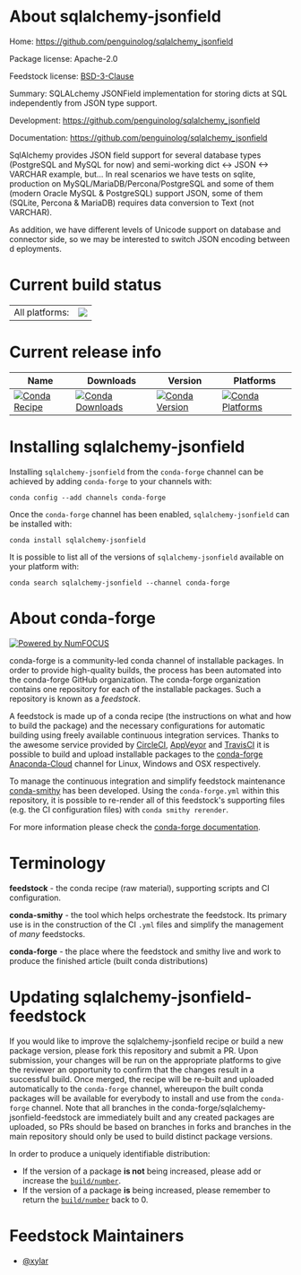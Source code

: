 About sqlalchemy-jsonfield
==========================

Home: https://github.com/penguinolog/sqlalchemy_jsonfield

Package license: Apache-2.0

Feedstock license: [BSD-3-Clause](https://github.com/conda-forge/sqlalchemy-jsonfield-feedstock/blob/master/LICENSE.txt)

Summary: SQLALchemy JSONField implementation for storing dicts at SQL independently
from JSON type support.


Development: https://github.com/penguinolog/sqlalchemy_jsonfield

Documentation: https://github.com/penguinolog/sqlalchemy_jsonfield

SqlAlchemy provides JSON field support for several database types
(PostgreSQL and MySQL for now) and semi-working dict <-> JSON <-> VARCHAR
example, but... In real scenarios we have tests on sqlite, production on
MySQL/MariaDB/Percona/PostgreSQL and some of them (modern Oracle MySQL &
PostgreSQL) support JSON, some of them (SQLite, Percona & MariaDB) requires
data conversion to Text (not VARCHAR).

As addition, we have different levels of Unicode support on database and
connector side, so we may be interested to switch JSON encoding between d
eployments.


Current build status
====================


<table><tr><td>All platforms:</td>
    <td>
      <a href="https://dev.azure.com/conda-forge/feedstock-builds/_build/latest?definitionId=8750&branchName=master">
        <img src="https://dev.azure.com/conda-forge/feedstock-builds/_apis/build/status/sqlalchemy-jsonfield-feedstock?branchName=master">
      </a>
    </td>
  </tr>
</table>

Current release info
====================

| Name | Downloads | Version | Platforms |
| --- | --- | --- | --- |
| [![Conda Recipe](https://img.shields.io/badge/recipe-sqlalchemy--jsonfield-green.svg)](https://anaconda.org/conda-forge/sqlalchemy-jsonfield) | [![Conda Downloads](https://img.shields.io/conda/dn/conda-forge/sqlalchemy-jsonfield.svg)](https://anaconda.org/conda-forge/sqlalchemy-jsonfield) | [![Conda Version](https://img.shields.io/conda/vn/conda-forge/sqlalchemy-jsonfield.svg)](https://anaconda.org/conda-forge/sqlalchemy-jsonfield) | [![Conda Platforms](https://img.shields.io/conda/pn/conda-forge/sqlalchemy-jsonfield.svg)](https://anaconda.org/conda-forge/sqlalchemy-jsonfield) |

Installing sqlalchemy-jsonfield
===============================

Installing `sqlalchemy-jsonfield` from the `conda-forge` channel can be achieved by adding `conda-forge` to your channels with:

```
conda config --add channels conda-forge
```

Once the `conda-forge` channel has been enabled, `sqlalchemy-jsonfield` can be installed with:

```
conda install sqlalchemy-jsonfield
```

It is possible to list all of the versions of `sqlalchemy-jsonfield` available on your platform with:

```
conda search sqlalchemy-jsonfield --channel conda-forge
```


About conda-forge
=================

[![Powered by NumFOCUS](https://img.shields.io/badge/powered%20by-NumFOCUS-orange.svg?style=flat&colorA=E1523D&colorB=007D8A)](http://numfocus.org)

conda-forge is a community-led conda channel of installable packages.
In order to provide high-quality builds, the process has been automated into the
conda-forge GitHub organization. The conda-forge organization contains one repository
for each of the installable packages. Such a repository is known as a *feedstock*.

A feedstock is made up of a conda recipe (the instructions on what and how to build
the package) and the necessary configurations for automatic building using freely
available continuous integration services. Thanks to the awesome service provided by
[CircleCI](https://circleci.com/), [AppVeyor](https://www.appveyor.com/)
and [TravisCI](https://travis-ci.com/) it is possible to build and upload installable
packages to the [conda-forge](https://anaconda.org/conda-forge)
[Anaconda-Cloud](https://anaconda.org/) channel for Linux, Windows and OSX respectively.

To manage the continuous integration and simplify feedstock maintenance
[conda-smithy](https://github.com/conda-forge/conda-smithy) has been developed.
Using the ``conda-forge.yml`` within this repository, it is possible to re-render all of
this feedstock's supporting files (e.g. the CI configuration files) with ``conda smithy rerender``.

For more information please check the [conda-forge documentation](https://conda-forge.org/docs/).

Terminology
===========

**feedstock** - the conda recipe (raw material), supporting scripts and CI configuration.

**conda-smithy** - the tool which helps orchestrate the feedstock.
                   Its primary use is in the construction of the CI ``.yml`` files
                   and simplify the management of *many* feedstocks.

**conda-forge** - the place where the feedstock and smithy live and work to
                  produce the finished article (built conda distributions)


Updating sqlalchemy-jsonfield-feedstock
=======================================

If you would like to improve the sqlalchemy-jsonfield recipe or build a new
package version, please fork this repository and submit a PR. Upon submission,
your changes will be run on the appropriate platforms to give the reviewer an
opportunity to confirm that the changes result in a successful build. Once
merged, the recipe will be re-built and uploaded automatically to the
`conda-forge` channel, whereupon the built conda packages will be available for
everybody to install and use from the `conda-forge` channel.
Note that all branches in the conda-forge/sqlalchemy-jsonfield-feedstock are
immediately built and any created packages are uploaded, so PRs should be based
on branches in forks and branches in the main repository should only be used to
build distinct package versions.

In order to produce a uniquely identifiable distribution:
 * If the version of a package **is not** being increased, please add or increase
   the [``build/number``](https://conda.io/docs/user-guide/tasks/build-packages/define-metadata.html#build-number-and-string).
 * If the version of a package **is** being increased, please remember to return
   the [``build/number``](https://conda.io/docs/user-guide/tasks/build-packages/define-metadata.html#build-number-and-string)
   back to 0.

Feedstock Maintainers
=====================

* [@xylar](https://github.com/xylar/)

